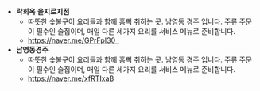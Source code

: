 - <span style="font-family:.AppleSDGothicNeoI-Bold;"><b>락희옥</b></span> **을지로지점**
	- 따뜻한 숯불구이 요리들과 함께 흠뻑 취하는 곳. 남영동 경주 입니다. 주류 주문이 필수인 술집이며, 매일 다른 세가지 요리를 서비스 메뉴로 준비합니다.
	- https://naver.me/GPrFpI30  
- **남영동경주**
	- 따뜻한 숯불구이 요리들과 함께 흠뻑 취하는 곳. 남영동 경주 입니다. 주류 주문이 필수인 술집이며, 매일 다른 세가지 요리를 서비스 메뉴로 준비합니다.
	- https://naver.me/xfRTIxaB